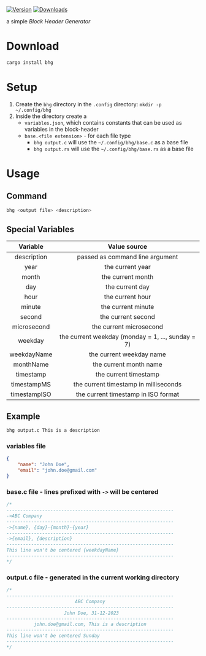 [![Version](https://img.shields.io/crates/v/bhg)](https://crates.io/crates/bhg)
[![Downloads](https://img.shields.io/crates/d/bhg)](https://crates.io/crates/bhg)

a simple _Block Header Generator_

# Download

```bash
cargo install bhg
```

# Setup

1. Create the `bhg` directory in the `.config` directory: `mkdir -p ~/.config/bhg`
1. Inside the directory create a
    - `variables.json`, which contains constants that can be used as variables in the block-header
    - `base.<file extension>` - for each file type
        - `bhg output.c` will use the `~/.config/bhg/base.c` as a base file
        - `bhg output.rs` will use the `~/.config/bhg/base.rs` as a base file

# Usage

## Command

```bash
bhg <output file> <description>
```

## Special Variables

|   Variable   |                   Value source                    |
| :----------: | :-----------------------------------------------: |
| description  |          passed as command line argument          |
|     year     |                 the current year                  |
|    month     |                 the current month                 |
|     day      |                  the current day                  |
|     hour     |                 the current hour                  |
|    minute    |                the current minute                 |
|    second    |                the current second                 |
| microsecond  |              the current microsecond              |
|   weekday    | the current weekday (monday = 1, ..., sunday = 7) |
| weekdayName  |             the current weekday name              |
|  monthName   |              the current month name               |
|  timestamp   |               the current timestamp               |
| timestampMS  |       the current timestamp in milliseconds       |
| timestampISO |        the current timestamp in ISO format        |

## Example

```bash
bhg output.c This is a description
```

### variables file

```json
{
    "name": "John Doe",
    "email": "john.doe@gmail.com"
}
```

### base.c file - lines prefixed with `->` will be centered

```c
/*
-------------------------------------------------------------
->ABC Company
-------------------------------------------------------------
->{name}, {day}-{month}-{year}
-------------------------------------------------------------
->{email}, {description}
-------------------------------------------------------------
This line won't be centered {weekdayName}
-------------------------------------------------------------
*/
```

### output.c file - generated in the current working directory

```c
/*
-------------------------------------------------------------
                         ABC Company
-------------------------------------------------------------
                     John Doe, 31-12-2023
-------------------------------------------------------------
          john.doe@gmail.com, This is a description
-------------------------------------------------------------
This line won't be centered Sunday
-------------------------------------------------------------
*/
```
